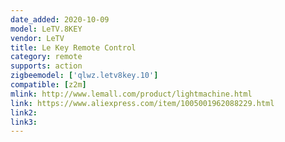 ```yaml
---
date_added: 2020-10-09
model: LeTV.8KEY
vendor: LeTV
title: Le Key Remote Control
category: remote
supports: action
zigbeemodel: ['qlwz.letv8key.10']
compatible: [z2m]
mlink: http://www.lemall.com/product/lightmachine.html
link: https://www.aliexpress.com/item/1005001962088229.html
link2: 
link3: 
---
```

 